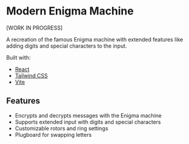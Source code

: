 # Modern Enigma Machine

[WORK IN PROGRESS]

A recreation of the famous Enigma machine with extended features like adding digits and special characters to the input.

Built with:

-   [React](https://reactjs.org/)
-   [Tailwind CSS](https://tailwindcss.com/)
-   [Vite](https://vitejs.dev/)

## Features

-   Encrypts and decrypts messages with the Enigma machine
-   Supports extended input with digits and special characters
-   Customizable rotors and ring settings
-   Plugboard for swapping letters
